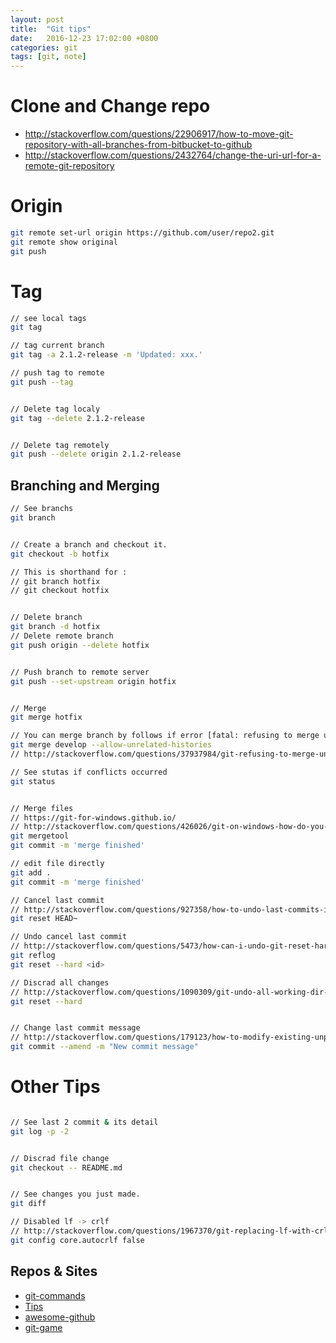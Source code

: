 ```yaml
---
layout: post
title:  "Git tips"
date:   2016-12-23 17:02:00 +0800
categories: git
tags: [git, note]
---
```

# Clone and Change repo
* http://stackoverflow.com/questions/22906917/how-to-move-git-repository-with-all-branches-from-bitbucket-to-github
* http://stackoverflow.com/questions/2432764/change-the-uri-url-for-a-remote-git-repository


# Origin

```bash
git remote set-url origin https://github.com/user/repo2.git
git remote show original
git push
```

# Tag

```bash
// see local tags
git tag

// tag current branch
git tag -a 2.1.2-release -m 'Updated: xxx.'

// push tag to remote
git push --tag


// Delete tag localy
git tag --delete 2.1.2-release


// Delete tag remotely
git push --delete origin 2.1.2-release

```

## Branching and Merging

```bash
// See branchs
git branch


// Create a branch and checkout it.
git checkout -b hotfix

// This is shorthand for :
// git branch hotfix
// git checkout hotfix


// Delete branch
git branch -d hotfix
// Delete remote branch
git push origin --delete hotfix


// Push branch to remote server
git push --set-upstream origin hotfix


// Merge
git merge hotfix

// You can merge branch by follows if error [fatal: refusing to merge unrelated histories] occurred.
git merge develop --allow-unrelated-histories
// http://stackoverflow.com/questions/37937984/git-refusing-to-merge-unrelated-histories

// See stutas if conflicts occurred
git status


// Merge files
// https://git-for-windows.github.io/
// http://stackoverflow.com/questions/426026/git-on-windows-how-do-you-set-up-a-mergetool
git mergetool
git commit -m 'merge finished'

// edit file directly
git add .
git commit -m 'merge finished'

// Cancel last commit
// http://stackoverflow.com/questions/927358/how-to-undo-last-commits-in-git
git reset HEAD~

// Undo cancel last commit
// http://stackoverflow.com/questions/5473/how-can-i-undo-git-reset-hard-head1
git reflog
git reset --hard <id>

// Discrad all changes
// http://stackoverflow.com/questions/1090309/git-undo-all-working-dir-changes-including-new-files
git reset --hard


// Change last commit message
// http://stackoverflow.com/questions/179123/how-to-modify-existing-unpushed-commits
git commit --amend -m "New commit message"

```

# Other Tips

```bash

// See last 2 commit & its detail
git log -p -2


// Discrad file change
git checkout -- README.md


// See changes you just made.
git diff

// Disabled lf -> crlf
// http://stackoverflow.com/questions/1967370/git-replacing-lf-with-crlf
git config core.autocrlf false

```

## Repos & Sites
* [git-commands](https://trello.com/b/qvYlSdKT/git-commands)
* [Tips](https://github.com/git-tips/tips)
* [awesome-github](https://github.com/AntBranch/awesome-github)
* [git-game](https://github.com/git-game/git-game)
